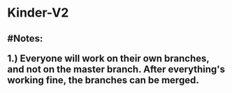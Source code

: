 # Kinder-V2

<h2> #Notes: <//h2>
<br>
<p>
1.) Everyone will work on their own branches, and not on the master branch. After everything's working fine, the branches can be merged.
</p>
